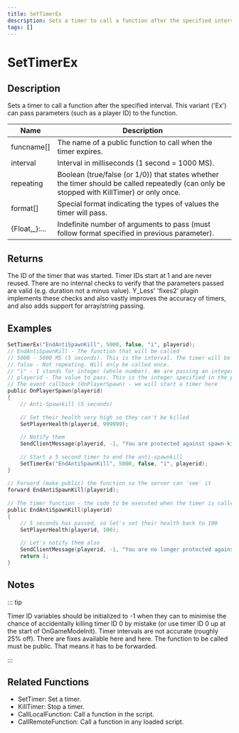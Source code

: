 ```yaml
---
title: SetTimerEx
description: Sets a timer to call a function after the specified interval.
tags: []
---
```


# SetTimerEx

## Description

Sets a timer to call a function after the specified interval. This variant ('Ex') can pass parameters (such as a player ID) to the function.

| Name           | Description                                                                                                                                |
| -------------- | ------------------------------------------------------------------------------------------------------------------------------------------ |
| funcname[]     | The name of a public function to call when the timer expires.                                                                              |
| interval       | Interval in milliseconds (1 second = 1000 MS).                                                                                             |
| repeating      | Boolean (true/false (or 1/0)) that states whether the timer should be called repeatedly (can only be stopped with KillTimer) or only once. |
| format[]       | Special format indicating the types of values the timer will pass.                                                                         |
| {Float,\_}:... | Indefinite number of arguments to pass (must follow format specified in previous parameter).                                               |

## Returns

The ID of the timer that was started. Timer IDs start at 1 and are never reused. There are no internal checks to verify that the parameters passed are valid (e.g. duration not a minus value). Y_Less' 'fixes2' plugin implements these checks and also vastly improves the accuracy of timers, and also adds support for array/string passing.

## Examples

```c
SetTimerEx("EndAntiSpawnKill", 5000, false, "i", playerid);
// EndAntiSpawnKill - The function that will be called
// 5000 - 5000 MS (5 seconds). This is the interval. The timer will be called after 5 seconds.
// false - Not repeating. Will only be called once.
// "i" - I stands for integer (whole number). We are passing an integer (a player ID) to the function.
// playerid - The value to pass. This is the integer specified in the previous parameter.
// The event callback (OnPlayerSpawn) - we will start a timer here
public OnPlayerSpawn(playerid)
{
    // Anti-Spawnkill (5 seconds)
 
    // Set their health very high so they can't be killed
    SetPlayerHealth(playerid, 999999);
 
    // Notify them
    SendClientMessage(playerid, -1, "You are protected against spawn-killing for 5 seconds.");
 
    // Start a 5 second timer to end the anti-spawnkill
    SetTimerEx("EndAntiSpawnKill", 5000, false, "i", playerid);
}
 
// Forward (make public) the function so the server can 'see' it
forward EndAntiSpawnKill(playerid);
 
// The timer function - the code to be executed when the timer is called goes here
public EndAntiSpawnKill(playerid)
{
    // 5 seconds has passed, so let's set their health back to 100
    SetPlayerHealth(playerid, 100);
 
    // Let's notify them also
    SendClientMessage(playerid, -1, "You are no longer protected against spawn-killing.");
    return 1;
}
```

## Notes

::: tip

Timer ID variables should be initialized to -1 when they can to minimise the chance of accidentally killing timer ID 0 by mistake (or use timer ID 0 up at the start of OnGameModeInit).
Timer intervals are not accurate (roughly 25% off). There are fixes available here and here.
The function to be called must be public. That means it has to be forwarded.

:::

## Related Functions

- SetTimer: Set a timer.
- KillTimer: Stop a timer.
- CallLocalFunction: Call a function in the script.
- CallRemoteFunction: Call a function in any loaded script.
